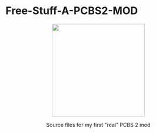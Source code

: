 # Free-Stuff-A-PCBS2-MOD

<div align="center">

<img src="https://i.imgur.com/DCWvlZo.png" width="252" height="252" />

Source files for my first "real" PCBS 2 mod
